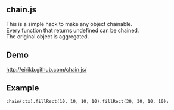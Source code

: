 chain.js
-

This is a simple hack to make any object chainable.  
Every function that returns undefined can be chained.  
The original object is aggregated.

Demo
--
http://eirikb.github.com/chain.js/

Example
--

    chain(ctx).fillRect(10, 10, 10, 10).fillRect(30, 30, 10, 10); 

